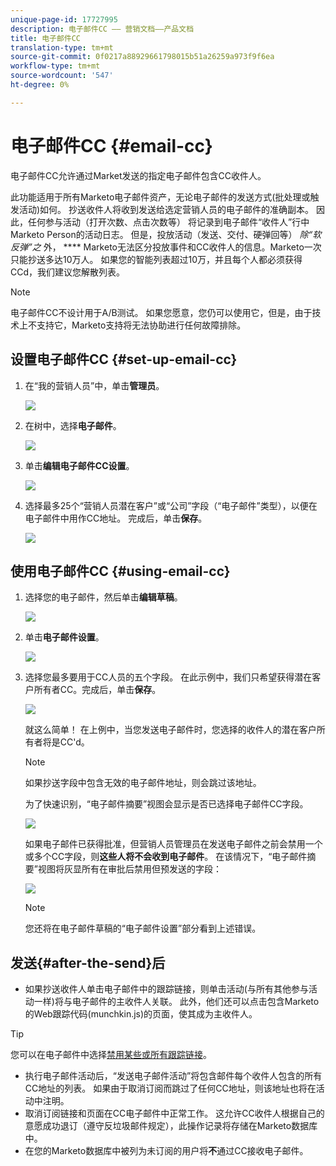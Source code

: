 ```yaml
---
unique-page-id: 17727995
description: 电子邮件CC —— 营销文档——产品文档
title: 电子邮件CC
translation-type: tm+mt
source-git-commit: 0f0217a88929661798015b51a26259a973f9f6ea
workflow-type: tm+mt
source-wordcount: '547'
ht-degree: 0%

---
```



# 电子邮件CC {#email-cc}

电子邮件CC允许通过Market发送的指定电子邮件包含CC收件人。

此功能适用于所有Marketo电子邮件资产，无论电子邮件的发送方式(批处理或触发活动)如何。 抄送收件人将收到发送给选定营销人员的电子邮件的准确副本。 因此，任何参与活动（打开次数、点击次数等） 将记录到电子邮件“收件人”行中Marketo Person的活动日志。 但是，投放活动（发送、交付、硬弹回等） _除“软反弹”之_ 外， **** Marketo无法区分投放事件和CC收件人的信息。Marketo一次只能抄送多达10万人。 如果您的智能列表超过10万，并且每个人都必须获得CCd，我们建议您解散列表。

>[!NOTE]
>
>电子邮件CC不设计用于A/B测试。 如果您愿意，您仍可以使用它，但是，由于技术上不支持它，Marketo支持将无法协助进行任何故障排除。

## 设置电子邮件CC {#set-up-email-cc}

1. 在“我的营销人员”中，单击&#x200B;**管理员**。

   ![](assets/one.png)

1. 在树中，选择&#x200B;**电子邮件**。

   ![](assets/two.png)

1. 单击&#x200B;**编辑电子邮件CC设置**。

   ![](assets/three.png)

1. 选择最多25个“营销人员潜在客户”或“公司”字段（“电子邮件”类型），以便在电子邮件中用作CC地址。 完成后，单击&#x200B;**保存**。

   ![](assets/four.png)

## 使用电子邮件CC {#using-email-cc}

1. 选择您的电子邮件，然后单击&#x200B;**编辑草稿**。

   ![](assets/five.png)

1. 单击&#x200B;**电子邮件设置**。

   ![](assets/six.png)

1. 选择您最多要用于CC人员的五个字段。 在此示例中，我们只希望获得潜在客户所有者CC。完成后，单击&#x200B;**保存**。

   ![](assets/seven.png)

   就这么简单！ 在上例中，当您发送电子邮件时，您选择的收件人的潜在客户所有者将是CC&#39;d。

   >[!NOTE]
   >
   >如果抄送字段中包含无效的电子邮件地址，则会跳过该地址。

   为了快速识别，“电子邮件摘要”视图会显示是否已选择电子邮件CC字段。

   ![](assets/eight.png)

   如果电子邮件已获得批准，但营销人员管理员在发送电子邮件之前会禁用一个或多个CC字段，则&#x200B;**这些人将不会收到电子邮件**。 在该情况下，“电子邮件摘要”视图将灰显所有在审批后禁用但预发送的字段：

   ![](assets/removal.png)

   >[!NOTE]
   >
   >您还将在电子邮件草稿的“电子邮件设置”部分看到上述错误。

## 发送{#after-the-send}后

* 如果抄送收件人单击电子邮件中的跟踪链接，则单击活动(与所有其他参与活动一样)将与电子邮件的主收件人关联。 此外，他们还可以点击包含Marketo的Web跟踪代码(munchkin.js)的页面，使其成为主收件人。

>[!TIP]
>
>您可以在电子邮件中选择[禁用某些或所有跟踪链接](/help/marketo/product-docs/email-marketing/general/functions-in-the-editor/disable-tracking-for-an-email-link.md)。

* 执行电子邮件活动后，“发送电子邮件活动”将包含邮件每个收件人包含的所有CC地址的列表。 如果由于取消订阅而跳过了任何CC地址，则该地址也将在活动中注明。
* 取消订阅链接和页面在CC电子邮件中正常工作。 这允许CC收件人根据自己的意愿成功退订（遵守反垃圾邮件规定），此操作记录将存储在Marketo数据库中。
* 在您的Marketo数据库中被列为未订阅的用户将&#x200B;**不**&#x200B;通过CC接收电子邮件。
